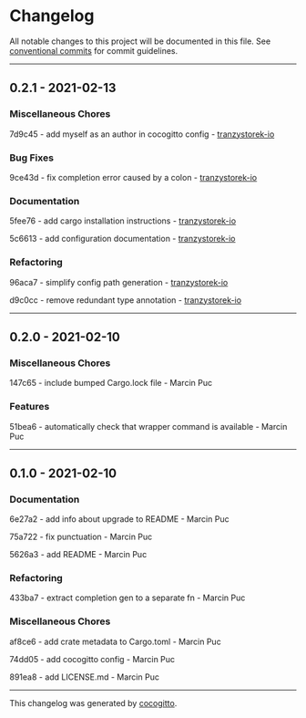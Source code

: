 # Changelog
All notable changes to this project will be documented in this file. See [conventional commits](https://www.conventionalcommits.org/) for commit guidelines.

- - -
## 0.2.1 - 2021-02-13


### Miscellaneous Chores

7d9c45 - add myself as an author in cocogitto config - [tranzystorek-io](https://github.com/tranzystorek-io)


### Bug Fixes

9ce43d - fix completion error caused by a colon - [tranzystorek-io](https://github.com/tranzystorek-io)


### Documentation

5fee76 - add cargo installation instructions - [tranzystorek-io](https://github.com/tranzystorek-io)

5c6613 - add configuration documentation - [tranzystorek-io](https://github.com/tranzystorek-io)


### Refactoring

96aca7 - simplify config path generation - [tranzystorek-io](https://github.com/tranzystorek-io)

d9c0cc - remove redundant type annotation - [tranzystorek-io](https://github.com/tranzystorek-io)


- - -
## 0.2.0 - 2021-02-10


### Miscellaneous Chores

147c65 - include bumped Cargo.lock file - Marcin Puc


### Features

51bea6 - automatically check that wrapper command is available - Marcin Puc


- - -
## 0.1.0 - 2021-02-10


### Documentation

6e27a2 - add info about upgrade to README - Marcin Puc

75a722 - fix punctuation - Marcin Puc

5626a3 - add README - Marcin Puc


### Refactoring

433ba7 - extract completion gen to a separate fn - Marcin Puc


### Miscellaneous Chores

af8ce6 - add crate metadata to Cargo.toml - Marcin Puc

74dd05 - add cocogitto config - Marcin Puc

891ea8 - add LICENSE.md - Marcin Puc


- - -

This changelog was generated by [cocogitto](https://github.com/oknozor/cocogitto).